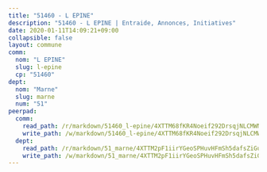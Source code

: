 ```yaml
---
title: "51460 - L EPINE"
description: "51460 - L EPINE | Entraide, Annonces, Initiatives"
date: 2020-01-11T14:09:21+09:00
collapsible: false
layout: commune
comm:
  nom: "L EPINE"
  slug: l-epine
  cp: "51460"
dept:
  nom: "Marne"
  slug: marne
  num: "51"
peerpad:
  comm:
    read_path: /r/markdown/51460_l-epine/4XTTM68fKR4Noeif292DrsqjNLCMWNn2bXe59Yjxc4xcErKwY
    write_path: /w/markdown/51460_l-epine/4XTTM68fKR4Noeif292DrsqjNLCMWNn2bXe59Yjxc4xcErKwY-K3TgUEmXBFEUiubRU55S2wxUkXXGWV4LhfhYb4CxfW68BSWmznYkR4itVshXootauhGpJqSUDfuJRRkxpQVgpCtWZ57cpM9aRH3gb9YZCE7YYXrKcLi6R98PrgZXoEKvWUTXkvug
  dept:
    read_path: /r/markdown/51_marne/4XTTM2pF1iirYGeoSPHuvHFmSh5dafsZiGuDVqApNYr9W2doe
    write_path: /w/markdown/51_marne/4XTTM2pF1iirYGeoSPHuvHFmSh5dafsZiGuDVqApNYr9W2doe-K3TgV7EpXmd75L5pz6aUTALihWsFeiubyposyfPgz6DbQby3ZQF3gNXaGqeRVGevfRz46yND7Y8QkCv5VozWFj5shZbEokjWNQrdmmsAHCxzuLQj5kuinh4kCdsefHKLdp7xhUwa
---
```


